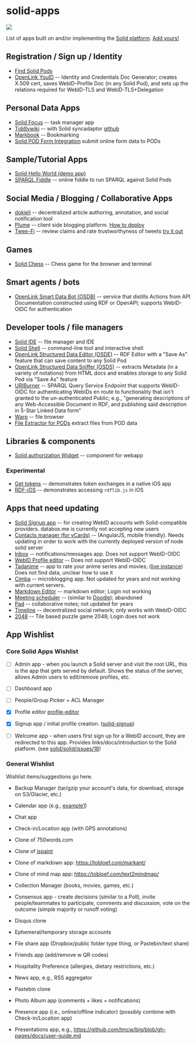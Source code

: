 # solid-apps
[![](https://img.shields.io/badge/project-Solid-7C4DFF.svg?style=flat-square)](https://github.com/solid/solid)

List of apps built on and/or implementing the [Solid platform](https://github.com/solid/solid-spec). 
[Add yours!](https://github.com/solid/solid-apps/blob/master/How-to-add-an-App.md)

## Registration / Sign up / Identity

- [Find Solid Pods](https://findsolidpods.com)
- [OpenLink YouID](http://youid.openlinksw.com) -- Identity and Credentials Doc Generator; creates X.509 
  cert, saves WebID-Profile Doc (in any Solid Pod), and sets up the relations required for WebID-TLS and 
  WebID-TLS+Delegation

## Personal Data Apps

- [Solid Focus](https://noeldemartin.github.io/solid-focus/) -- task manager app
- [Tiddlywiki](https://bourgeoa.solid.community/public/tiddlywiki/) -- with Solid syncadaptor 
  [github](https://github.com/bourgeoa/tiddlywiki-node-solid-server)
- [Markbook](https://github.com/mark-book/markbook/blob/gh-pages/README.md) -- Bookmarking
- [Solid POD Form Integration](https://www.formrouter.com/solid-project-pod-pdf-form-integration/online_forms_solid_pod.htm) submit online form data to PODs

## Sample/Tutorial Apps

- [Solid Hello World (demo app)](https://github.com/melvincarvalho/helloworld/)
- [SPARQL Fiddle](https://jeff-zucker.github.io/sparql-fiddle/) -- online fiddle to run SPARQL against Solid Pods

## Social Media / Blogging / Collaborative Apps

- [dokieli](https://github.com/linkeddata/dokieli) --
    decentralized article authoring, annotation, and social notification tool
- [Plume](https://github.com/theWebalyst/solid-plume/) -- client side blogging platform. [How to deploy](https://thewebalyst.solid.community/plume/?post=https%3A%2F%2Fthewebalyst.solid.community%2Fpublic%2Fposts%2F%2F1555171264494-how-to-deploy-plume-blog-on-your-solid-pod.ttl%23%23%23%23%23%23%23%23%23%23%23%23%23%23)
- [Twee-Fi](https://github.com/factsmission/twee-fi) -- review claims
    and rate trustworthyness of tweets [try it out](https://factsmission.github.io/twee-fi/)

## Games

- [Solid Chess](https://github.com/pheyvaer/solid-chess) -- Chess game for the browser and terminal

## Smart agents / bots

- [OpenLink Smart Data Bot (OSDB)](http://osdb.openlinksw.com) -- service that distills Actions from API Documentation 
  constructed using RDF or OpenAPI; supports WebID-OIDC for authentication

## Developer tools / file managers

- [Solid IDE](https://jeff-zucker.github.io/solid-ide/) -- file manager and IDE
- [Solid Shell](https://github.com/jeff-zucker/solid-shell) -- command-line tool and interactive shell
- [OpenLink Structured Data Editor (OSDE)](http://osde.openlinksw.com) -- RDF Editor with a "Save As" feature that 
  can save content to any Solid Pod
- [OpenLink Structured Data Sniffer (OSDS)](http://osds.openlinksw.com) -- extracts Metadata (in a variety of notations) 
  from HTML docs and enables storage to any Solid Pod via "Save As" feature
- [URIBurner](http://linkeddata.uriburner.com/sparql) -- SPARQL Query Service Endpoint that supports WebID-OIDC 
  for authenticating WebIDs en route to functionality that isn't granted to the un-authenticated Public; e.g., 
  "generating descriptions of any Web-Accessible Document in RDF, and publishing said description in 5-Star 
  Linked Data form"
- [Warp](https://github.com/linkeddata/warp) -- file browser
- [File Extractor for PODs](https://github.com/dconorozzo/Solid-RDF-HexBin-File-Extraction) extract files from POD data

## Libraries & components

- [Solid authorization Widget](https://github.com/bourgeoa/solid-file-widget) -- component for webapp 

### Experimental

- [Get tokens](https://github.com/wrmack/Get-tokens) -- demonstrates token exchanges in a native iOS app 
- [RDF-iOS](https://github.com/wrmack/RDF-iOS) -- demonstrates accessing `rdflib.js` in iOS 

## Apps that need updating

- [Solid Signup app](https://github.com/solid/solid-signup) -- for creating
    WebID accounts with Solid-compatible providers. databox.me is currently not accepting new users
- [Contacts manager (for vCards)](https://github.com/linkeddata/contacts) --
      (AngularJS, mobile friendly). Needs updating in order to work with the currently deployed version of node solid server
- [Inbox](https://github.com/solid/solid-inbox/) -- notifications/messages app. Does not support WebID-OIDC
- [WebID Profile editor](https://github.com/linkeddata/profile-editor) -- Does not support WebID-OIDC
- [Tadanime](https://github.com/pheyvaer/tadanime) -- app to rate your anime series and movies; ([live instance](https://pheyvaer.github.io/tadanime/index.html))  Does not find data, unclear how to use it
- [Cimba](https://github.com/linkeddata/cimba) -- microblogging app. Not updated for years and not working with current servers.
- [Markdown Editor](https://github.com/melvincarvalho/markdown-editor) -- markdown
    editor; Login not working
- [Meeting scheduler](https://github.com/linkeddata/app-schedule) --
    (similar to [Doodle](http://doodle.com/)); abandoned
- [Pad](https://github.com/timbl/pad) -- collaborative notes; not updated for years
- [Timeline](https://github.com/solid-social/timeline) -- decentralized social
    network; only works with WebID-OIDC
- [2048](http://github.com/webize/2048) -- Tile based puzzle game 2048; Login does not work
    
## App Wishlist

### Core Solid Apps Wishlist

- [ ] Admin app - when you launch a Solid server and visit the root URL,
    this is the app that gets served by default. Shows the status of the
    server, allows Admin users to edit/remove profiles, etc.

- [ ] Dashboard app

- [ ] People/Group Picker + ACL Manager

- [x] Profile editor
    [profile-editor](https://github.com/linkeddata/profile-editor)

- [x] Signup app / initial profile creation.
    ([solid-signup](https://github.com/solid/solid-signup))

- [ ] Welcome app - when users first sign up for a WebID account, they are
    redirected to this app. Provides links/docs/introduction to the Solid
    platform.
    (see [solid/solid/issues/18](https://github.com/solid/solid/issues/18))

### General Wishlist
Wishlist items/suggestions go here.

* Backup Manager (tar/gzip your account's data, for download, storage on S3/Glacier, etc.)

* Calendar app (e.g., [example1](http://ui.toast.com/tui-calendar/))

* Chat app

* Check-in/Location app (with GPS annotations)

* Clone of 750words.com

* Clone of [jspaint](https://github.com/1j01/jspaint)

* Clone of markdown app: https://tobloef.com/markant/

* Clone of mind map app: https://tobloef.com/text2mindmap/

* Collection Manager (books, movies, games, etc.)

* Consensus app - create decisions (similar to a Poll),
  invite people/teammates to participate,
  comments and discussion, vote on the outcome (simple majority or
  runoff voting)

* Disqus clone

* Ephemeral/temporary storage accounts

* File share app (Dropbox/public folder type thing, or Pastebin/text share)

* Friends app (add/remove w QR codes)

* Hospitality Preference (allergies, dietary restrictions, etc.)

* News app, e.g., RSS aggregator

* Pastebin clone

* Photo Album app (comments + likes + notifications)

* Presence app (i.e., online/offline indicator) (possibly combine with Check-in/Location app)

* Presentations app, e.g., https://github.com/tmcw/big/blob/gh-pages/docs/user-guide.md
